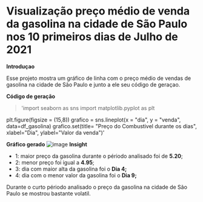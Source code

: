 # **Visualização preço médio de venda da gasolina na cidade de São Paulo nos 10 primeiros dias de Julho de 2021**

**Introduçao**

Esse projeto mostra um gráfico de linha com o preço médio de vendas de gasolina na cidade de São Paulo e junto a ele seu código de geraçao.

**Código de geração**

> 'import seaborn as sns
import matplotlib.pyplot as plt

 plt.figure(figsize = (15,8))
grafico = sns.lineplot(x = "dia", y = "venda", data=df_gasolina)
grafico.set(title= "Preço do Combustivel durante os dias", xlabel="Dia", ylabel="Valor da venda")'

**Gráfico gerado**
![]()![image](https://github.com/HIGORMALz/exercicio-m18/assets/138539839/dc8e99bc-658c-4b82-8996-fdedd9ba1528)
**Insight**

 * 1: maior preço da gasolina durante o périodo analisado foi de **5.20**;
 * 2: menor preço foi igual a **4.95**;
 * 3: dia com maior alta da gasolina foi o **Dia 4;**
 * 4: dia com o menor valor da gasolina foi o **Dia 9;**

Durante o curto périodo analisado o preço da gasolina na cidade de São Paulo se mostrou bastante volatil.

